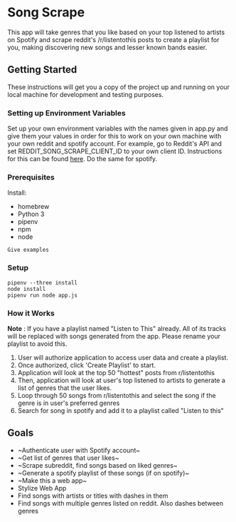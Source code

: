 # Song Scrape

This app will take genres that you like based on your top listened to artists on Spotify and scrape reddit's /r/listentothis posts to create a playlist for you, making discovering new songs and lesser known bands easier.

## Getting Started

These instructions will get you a copy of the project up and running on your local machine for development and testing purposes.

### Setting up Environment Variables

Set up your own environment variables with the names given in app.py and give them your values in order for this to work on your own machine with your own reddit and spotify account. For example, go to Reddit's API and set REDDIT_SONG_SCRAPE_CLIENT_ID to your own client ID. Instructions for this can be found [here](http://www.storybench.org/how-to-scrape-reddit-with-python/). Do the same for spotify.

### Prerequisites

Install:
* homebrew
* Python 3
* pipenv
* npm
* node
```
Give examples
```

### Setup

```
pipenv --three install
node install
pipenv run node app.js
```

### How it Works

**Note** : If you have a playlist named "Listen to This" already. All of its tracks will be replaced with songs generated from the app. Please rename your playlist to avoid this.

1. User will authorize application to access user data and create a playlist. 
2. Once authorized, click 'Create Playlist' to start.
3. Application will look at the top 50 "hottest" posts from r/listentothis
4. Then, application will look at user's top listened to artists to generate a list of genres that the user likes.
5. Loop through 50 songs from r/listentothis and select the song if the genre is in user's preferred genres
6. Search for song in spotify and add it to a playlist called "Listen to this"

## Goals

* ~Authenticate user with Spotify account~
* ~Get list of genres that user likes~
* ~Scrape subreddit, find songs based on liked genres~
* ~Generate a spotify playlist of these songs (if on spotify)~
* ~Make this a web app~
* Stylize Web App
* Find songs with artists or titles with dashes in them
* Find songs with multiple genres listed on reddit. Also dashes between genres
